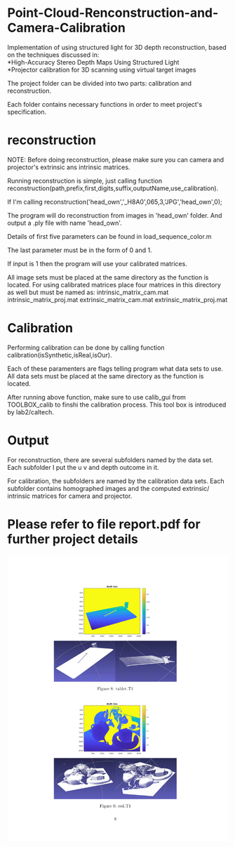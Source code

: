 # Point-Cloud-Renconstruction-and-Camera-Calibration
Implementation of using structured light for 3D depth reconstruction, based on the techniques discussed in:  
*High-Accuracy Stereo Depth Maps Using Structured Light  
*Projector calibration for 3D scanning using virtual target images 

The project folder can be divided into two parts: calibration and reconstruction.

Each folder contains necessary functions in order to meet project's specification.



# reconstruction

NOTE: Before doing reconstruction, please make sure you can camera and projector's extrinsic ans intrinsic matrices.

Running reconstruction is simple, just calling function reconstruction(path,prefix,first,digits,suffix,outputName,use_calibration).

If I'm calling reconstruction('head_own','_H8A0',065,3,'JPG','head_own',0);

The program will do reconstruction from images in 'head_own' folder. And output a .ply file with name 'head_own'.

Details of first five parameters can be found in load_sequence_color.m

The last parameter must be in the form of 0 and 1.

If input is 1 then the program will use your calibrated matrices.

All image sets must be placed at the same directory as the function is located. 
For using calibrated matrices place four matrices in this directory as well but must be named as:
intrinsic_matrix_cam.mat
intrinsic_matrix_proj.mat
extrinsic_matrix_cam.mat
extrinsic_matrix_proj.mat



# Calibration

Performing calibration can be done by calling function calibration(isSynthetic,isReal,isOur).

Each of these paramenters are flags telling program what data sets to use.
All data sets must be placed at the same directory as the function is located. 

After running above function, make sure to use calib_gui from TOOLBOX_calib to finshi the calibration process.
This tool box is introduced by lab2/caltech.


# Output


For reconstruction, there are several subfolders named by the data set. Each subfolder I put the u v and depth outcome in it.

For calibration, the subfolders are named by the calibration data sets. Each subfolder contains homographed images and the computed extrinsic/ intrinsic matrices for camera and projector.

# Please refer to file report.pdf for further project details 
![result](https://github.com/pleaseRedo/Point-Cloud-Renconstruction-and-Camera-Calibration/blob/master/112617351124_0report_8.jpg)
